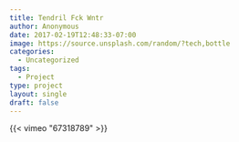 ```yaml
---
title: Tendril Fck Wntr
author: Anonymous
date: 2017-02-19T12:48:33-07:00
image: https://source.unsplash.com/random/?tech,bottle
categories:
  - Uncategorized
tags:
  - Project
type: project
layout: single
draft: false
---
```


{{< vimeo "67318789" >}}
